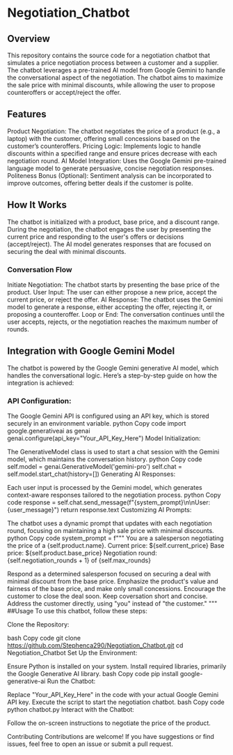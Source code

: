 # Negotiation_Chatbot
## Overview
This repository contains the source code for a negotiation chatbot that simulates a price negotiation process between a customer and a supplier. The chatbot leverages a pre-trained AI model from Google Gemini to handle the conversational aspect of the negotiation. The chatbot aims to maximize the sale price with minimal discounts, while allowing the user to propose counteroffers or accept/reject the offer.

## Features
Product Negotiation: The chatbot negotiates the price of a product (e.g., a laptop) with the customer, offering small concessions based on the customer’s counteroffers.
Pricing Logic: Implements logic to handle discounts within a specified range and ensure prices decrease with each negotiation round.
AI Model Integration: Uses the Google Gemini pre-trained language model to generate persuasive, concise negotiation responses.
Politeness Bonus (Optional): Sentiment analysis can be incorporated to improve outcomes, offering better deals if the customer is polite.
## How It Works
The chatbot is initialized with a product, base price, and a discount range. During the negotiation, the chatbot engages the user by presenting the current price and responding to the user's offers or decisions (accept/reject). The AI model generates responses that are focused on securing the deal with minimal discounts.

### Conversation Flow
Initiate Negotiation: The chatbot starts by presenting the base price of the product.
User Input: The user can either propose a new price, accept the current price, or reject the offer.
AI Response: The chatbot uses the Gemini model to generate a response, either accepting the offer, rejecting it, or proposing a counteroffer.
Loop or End: The conversation continues until the user accepts, rejects, or the negotiation reaches the maximum number of rounds.
## Integration with Google Gemini Model
The chatbot is powered by the Google Gemini generative AI model, which handles the conversational logic. Here’s a step-by-step guide on how the integration is achieved:

### API Configuration:

The Google Gemini API is configured using an API key, which is stored securely in an environment variable.
python
Copy code
import google.generativeai as genai
genai.configure(api_key="Your_API_Key_Here")
Model Initialization:

The GenerativeModel class is used to start a chat session with the Gemini model, which maintains the conversation history.
python
Copy code
self.model = genai.GenerativeModel('gemini-pro')
self.chat = self.model.start_chat(history=[])
Generating AI Responses:

Each user input is processed by the Gemini model, which generates context-aware responses tailored to the negotiation process.
python
Copy code
response = self.chat.send_message(f"{system_prompt}\n\nUser: {user_message}")
return response.text
Customizing AI Prompts:

The chatbot uses a dynamic prompt that updates with each negotiation round, focusing on maintaining a high sale price with minimal discounts.
python
Copy code
system_prompt = f"""
You are a salesperson negotiating the price of a {self.product.name}.
Current price: ${self.current_price}
Base price: ${self.product.base_price}
Negotiation round: {self.negotiation_rounds + 1} of {self.max_rounds}

Respond as a determined salesperson focused on securing a deal with minimal discount from the base price. 
Emphasize the product's value and fairness of the base price, and make only small concessions. 
Encourage the customer to close the deal soon.
Keep coversation short and concise.
Address the customer directly, using "you" instead of "the customer."
"""
##Usage
To use this chatbot, follow these steps:

Clone the Repository:

bash
Copy code
git clone https://github.com/Stephenca290/Negotiation_Chatbot.git
cd Negotiation_Chatbot
Set Up the Environment:

Ensure Python is installed on your system.
Install required libraries, primarily the Google Generative AI library.
bash
Copy code
pip install google-generative-ai
Run the Chatbot:

Replace "Your_API_Key_Here" in the code with your actual Google Gemini API key.
Execute the script to start the negotiation chatbot.
bash
Copy code
python chatbot.py
Interact with the Chatbot:

Follow the on-screen instructions to negotiate the price of the product.


Contributing
Contributions are welcome! If you have suggestions or find issues, feel free to open an issue or submit a pull request.


